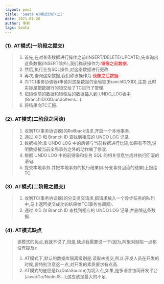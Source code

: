 ```yaml
---
layout: post
title: 'Seata AT模式分析(二)'
date: 2021-01-28
author: 李新
tags: Seata
---
```


### (1). AT模式(一阶段之提交)
> 1. 首先,在对某条数据进行操作之前(INSERT/DELETE/UPDATE),先查询出这条数据(INSERT除外),我们称该操作为:<font color='red'>镜像之前数据.</font>   
> 2. 然后,执行业务SQL操作,对这条数据进行更改.     
> 3. 再次,查询这条数据,我们称该操作为:<font color='red'>镜像之后数据.</font>   
> 4. 向TC(事务协调器)申请对这条数据的全局锁(BranchID/XID),注意:此时实际是把数据行的锁交给了TC进行了管理.          
> 5. 把镜像前的数据和镜像后的数据插入到:UNDO_LOG表中(BranchID/XID/undoItems...).   
> 6. 将结果向TC汇报.   

### (2). AT模式(二阶段之回滚)
> 1. 收到TC(事务协调器)的Rollback请求,开启一个本地事务.   
> 2. 通过 XID 和 Branch ID 查找到相应的 UNDO LOG 记录.    
> 3. 数据校验:拿 UNDO LOG 中的后镜与当前数据进行比较,如果有不同,说明数据被当前全局事务之外的动作做了修改.    
> 4. 根据 UNDO LOG 中的前镜像和业务 SQL 的相关信息生成并执行回滚的语句.  
> 5. 提交本地事务.并把本地事务的执行结果(即分支事务回滚的结果)上报给TC.   

### (3). AT模式(二阶段之提交)
> 1. 收到TC(事务协调器)的分支提交请求,把请求放入一个异步任务的队列中,马上返回提交成功的结果给TC(事务协调器). 
> 2. 通过 XID 和 Branch ID 查找到相应的 UNDO LOG 记录,并删除这条数据.    

### (4). AT模式缺点
> 该模式的优点,我就不说了,但是,缺点我需要说一下(因为,阿里对缺陷一点都没有提及):  
> 1. AT模式下,默认的数据库隔离级别是:读取未提交,所以:开发人员在开发的时候,要特别注意这一点,对开发的素质要求有点高.        
> 2. AT模式的底层是以(DataSource)为切入点,如果,是多语言协同开发平台(Java/Go/NodeJS...),这应该是最大的不足.       